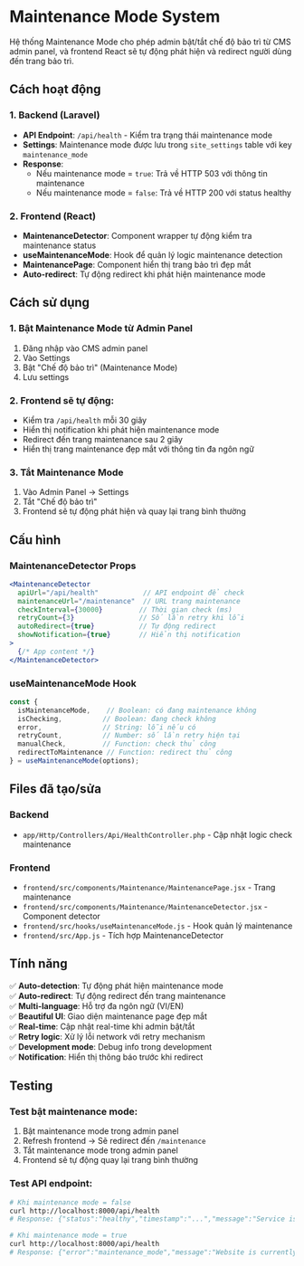 # Maintenance Mode System

Hệ thống Maintenance Mode cho phép admin bật/tắt chế độ bảo trì từ CMS admin panel, và frontend React sẽ tự động phát hiện và redirect người dùng đến trang bảo trì.

## Cách hoạt động

### 1. Backend (Laravel)
- **API Endpoint**: `/api/health` - Kiểm tra trạng thái maintenance mode
- **Settings**: Maintenance mode được lưu trong `site_settings` table với key `maintenance_mode`
- **Response**: 
  - Nếu maintenance mode = `true`: Trả về HTTP 503 với thông tin maintenance
  - Nếu maintenance mode = `false`: Trả về HTTP 200 với status healthy

### 2. Frontend (React)
- **MaintenanceDetector**: Component wrapper tự động kiểm tra maintenance status
- **useMaintenanceMode**: Hook để quản lý logic maintenance detection
- **MaintenancePage**: Component hiển thị trang bảo trì đẹp mắt
- **Auto-redirect**: Tự động redirect khi phát hiện maintenance mode

## Cách sử dụng

### 1. Bật Maintenance Mode từ Admin Panel
1. Đăng nhập vào CMS admin panel
2. Vào Settings
3. Bật "Chế độ bảo trì" (Maintenance Mode)
4. Lưu settings

### 2. Frontend sẽ tự động:
- Kiểm tra `/api/health` mỗi 30 giây
- Hiển thị notification khi phát hiện maintenance mode
- Redirect đến trang maintenance sau 2 giây
- Hiển thị trang maintenance đẹp mắt với thông tin đa ngôn ngữ

### 3. Tắt Maintenance Mode
1. Vào Admin Panel → Settings
2. Tắt "Chế độ bảo trì"
3. Frontend sẽ tự động phát hiện và quay lại trang bình thường

## Cấu hình

### MaintenanceDetector Props
```jsx
<MaintenanceDetector
  apiUrl="/api/health"           // API endpoint để check
  maintenanceUrl="/maintenance"  // URL trang maintenance
  checkInterval={30000}         // Thời gian check (ms)
  retryCount={3}                // Số lần retry khi lỗi
  autoRedirect={true}           // Tự động redirect
  showNotification={true}       // Hiển thị notification
>
  {/* App content */}
</MaintenanceDetector>
```

### useMaintenanceMode Hook
```jsx
const {
  isMaintenanceMode,    // Boolean: có đang maintenance không
  isChecking,          // Boolean: đang check không
  error,               // String: lỗi nếu có
  retryCount,          // Number: số lần retry hiện tại
  manualCheck,         // Function: check thủ công
  redirectToMaintenance // Function: redirect thủ công
} = useMaintenanceMode(options);
```

## Files đã tạo/sửa

### Backend
- `app/Http/Controllers/Api/HealthController.php` - Cập nhật logic check maintenance

### Frontend
- `frontend/src/components/Maintenance/MaintenancePage.jsx` - Trang maintenance
- `frontend/src/components/Maintenance/MaintenanceDetector.jsx` - Component detector
- `frontend/src/hooks/useMaintenanceMode.js` - Hook quản lý maintenance
- `frontend/src/App.js` - Tích hợp MaintenanceDetector

## Tính năng

✅ **Auto-detection**: Tự động phát hiện maintenance mode  
✅ **Auto-redirect**: Tự động redirect đến trang maintenance  
✅ **Multi-language**: Hỗ trợ đa ngôn ngữ (VI/EN)  
✅ **Beautiful UI**: Giao diện maintenance page đẹp mắt  
✅ **Real-time**: Cập nhật real-time khi admin bật/tắt  
✅ **Retry logic**: Xử lý lỗi network với retry mechanism  
✅ **Development mode**: Debug info trong development  
✅ **Notification**: Hiển thị thông báo trước khi redirect  

## Testing

### Test bật maintenance mode:
1. Bật maintenance mode trong admin panel
2. Refresh frontend → Sẽ redirect đến `/maintenance`
3. Tắt maintenance mode trong admin panel
4. Frontend sẽ tự động quay lại trang bình thường

### Test API endpoint:
```bash
# Khi maintenance mode = false
curl http://localhost:8000/api/health
# Response: {"status":"healthy","timestamp":"...","message":"Service is running normally"}

# Khi maintenance mode = true  
curl http://localhost:8000/api/health
# Response: {"error":"maintenance_mode","message":"Website is currently under maintenance",...}
```



